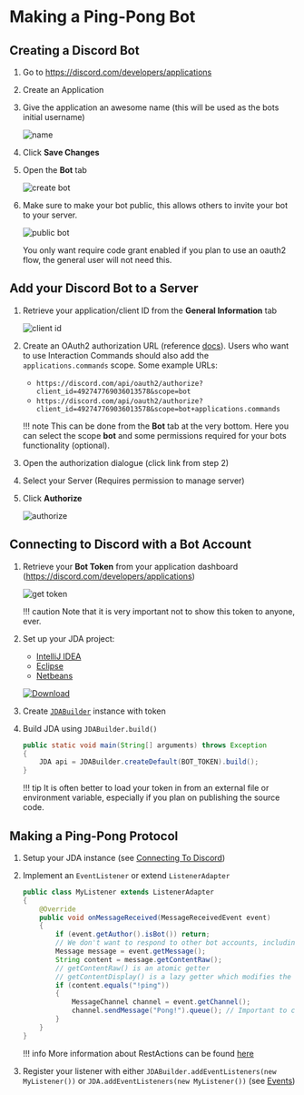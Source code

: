 # Making a Ping-Pong Bot

## Creating a Discord Bot

1. Go to <https://discord.com/developers/applications>
2. Create an Application
3. Give the application an awesome name (this will be used as the bots initial username)
    
    ![name](https://i.imgur.com/vBSQJeE.png)

4. Click **Save Changes**
5. Open the **Bot** tab
    
    ![create bot](https://i.imgur.com/nmOR89M.png)

6. Make sure to make your bot public, this allows others to invite your bot to your server.

    ![public bot](https://i.imgur.com/la0JbJi.png)

    You only want require code grant enabled if you plan to use an oauth2 flow, the general user will not need this.

## Add your Discord Bot to a Server

1. Retrieve your application/client ID from the **General Information** tab
    
    ![client id](https://i.imgur.com/lsygf0X.png)

2. Create an OAuth2 authorization URL (reference [docs](https://discord.com/developers/docs/topics/oauth2#bot-authorization-flow)).
    Users who want to use Interaction Commands should also add the `applications.commands` scope.
    Some example URLs:
      - `https://discord.com/api/oauth2/authorize?client_id=492747769036013578&scope=bot`
      - `https://discord.com/api/oauth2/authorize?client_id=492747769036013578&scope=bot+applications.commands`

    !!! note 
        This can be done from the **Bot** tab at the very bottom. Here you can select the scope **bot** and some permissions required for your bots functionality (optional).

3. Open the authorization dialogue (click link from step 2)
4. Select your Server (Requires permission to manage server)
5. Click **Authorize**
    
    ![authorize](https://i.imgur.com/BjpCVCo.png)

## Connecting to Discord with a Bot Account

1. Retrieve your **Bot Token** from your application dashboard (https://discord.com/developers/applications)
    
    ![get token](https://i.imgur.com/sSIDHu8.png)
    
    !!! caution
        Note that it is very important not to show this token to anyone, ever.

2. Set up your JDA project: 
    - [IntelliJ IDEA](../setup/intellij.md)
    - [Eclipse](../setup/eclipse.md)
    - [Netbeans](../setup/netbeans.md)
    
    [ ![Download](https://img.shields.io/maven-central/v/net.dv8tion/JDA?color=blue) ](https://ci.dv8tion.net/job/JDA5/lastSuccessfulBuild/)

3. Create [`JDABuilder`](https://ci.dv8tion.net/job/JDA5/javadoc/net/dv8tion/jda/api/JDABuilder.html) instance with token
4. Build JDA using `JDABuilder.build()`
    
    ```java
    public static void main(String[] arguments) throws Exception
    {
        JDA api = JDABuilder.createDefault(BOT_TOKEN).build();
    }
    ```
    !!! tip
        It is often better to load your token in from an external file or environment variable, especially if you plan on publishing the source code.

## Making a Ping-Pong Protocol

1. Setup your JDA instance (see [Connecting To Discord](#connecting-to-discord-with-a-bot-account))
2. Implement an `EventListener` or extend `ListenerAdapter`

    ```java
    public class MyListener extends ListenerAdapter 
    {
        @Override
        public void onMessageReceived(MessageReceivedEvent event)
        {
            if (event.getAuthor().isBot()) return;
            // We don't want to respond to other bot accounts, including ourself
            Message message = event.getMessage();
            String content = message.getContentRaw(); 
            // getContentRaw() is an atomic getter
            // getContentDisplay() is a lazy getter which modifies the content for e.g. console view (strip discord formatting)
            if (content.equals("!ping"))
            {
                MessageChannel channel = event.getChannel();
                channel.sendMessage("Pong!").queue(); // Important to call .queue() on the RestAction returned by sendMessage(...)
            }
        }
    }
    ```
    !!! info
        More information about RestActions can be found [here](using-restaction.md)


3. Register your listener with either `JDABuilder.addEventListeners(new MyListener())` or `JDA.addEventListeners(new MyListener())` (see [Events](../introduction/events.md))
